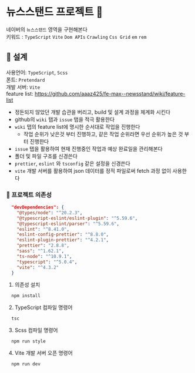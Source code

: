 # 뉴스스탠드 프로젝트 📰 

네이버의 `뉴스스탠드` 영역을 구현해본다  
키워드 : `TypeScript` `Vite` `Dom APIs` `Crawling` `Css Grid` `em` `rem`

## 📗 설계

사용언어: `TypeScript`, `Scss`  
폰트: `Pretendard`  
개발 서버: `Vite`  
feature list: https://github.com/aaaz425/fe-max--newsstand/wiki/feature-list

- 정돈되지 않았던 개발 습관을 버리고, build 및 설계 과정을 체계화 시킨다
- github의 `wiki` 탭과 `issue` 탭을 적극 활용한다
- `wiki` 탭의 feature list에 명시한 순서대로 작업을 진행한다
  - 작업 순위가 낮은것 부터 진행하고, 같은 작업 순위라면 우선 순위가 높은 것 부터 진행한다
- `issue` 탭을 활용하여 현재 진행중인 작업과 예상 완료일을 관리해본다
- 폴더 및 파일 구조를 신경쓴다
- `prettier`, `eslint` 와 `tsconfig` 같은 설정을 신경쓴다
- `vite` 개발 서버를 활용하여 json 데이터를 정적 파일로써 fetch 과정 없이 사용한다

### 📗 프로젝트 의존성

```json
  "devDependencies": {
    "@types/node": "^20.2.3",
    "@typescript-eslint/eslint-plugin": "^5.59.6",
    "@typescript-eslint/parser": "^5.59.6",
    "eslint": "^8.41.0",
    "eslint-config-prettier": "^8.8.0",
    "eslint-plugin-prettier": "^4.2.1",
    "prettier": "2.8.8",
    "sass": "^1.62.1",
    "ts-node": "^10.9.1",
    "typescript": "^5.0.4",
    "vite": "^4.3.2"
  }
```

1. 의존성 설치

  ```
    npm install
  ```

2. TypeScript 컴파일 명령어

  ```
    tsc
  ```

3. Scss 컴파일 명령어

  ```
    npm run style
  ```

4. Vite 개발 서버 오픈 명령어

  ```
    npm run dev
  ```

